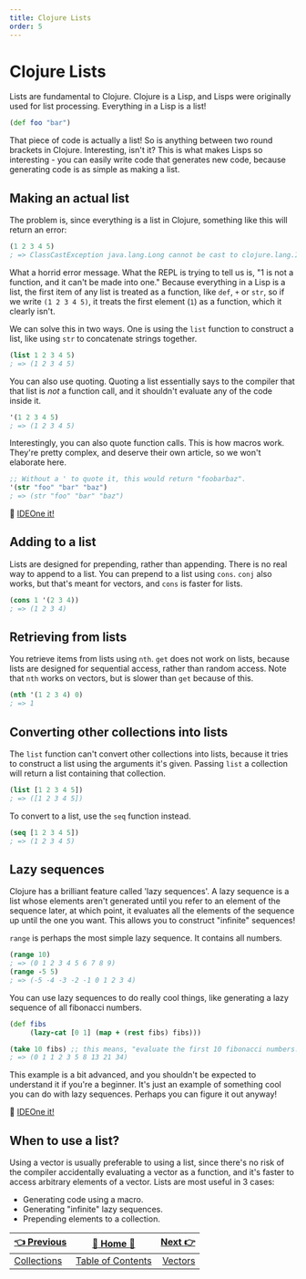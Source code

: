 ```yaml
---
title: Clojure Lists
order: 5
---
```

# Clojure Lists

Lists are fundamental to Clojure. Clojure is a Lisp, and Lisps were originally used for list processing. Everything in a Lisp is a list!

```clojure
(def foo "bar")
```

That piece of code is actually a list! So is anything between two round brackets in Clojure. Interesting, isn't it? This is what makes Lisps so interesting - you can easily write code that generates new code, because generating code is as simple as making a list.

## Making an actual list

The problem is, since everything is a list in Clojure, something like this will return an error:

```clojure
(1 2 3 4 5)
; => ClassCastException java.lang.Long cannot be cast to clojure.lang.IFn
```

What a horrid error message. What the REPL is trying to tell us is, "1 is not a function, and it can't be made into one." Because everything in a Lisp is a list, the first item of any list is treated as a function, like `def`, `+` or `str`, so if we write `(1 2 3 4 5)`, it treats the first element (`1`) as a function, which it clearly isn't.

We can solve this in two ways. One is using the `list` function to construct a list, like using `str` to concatenate strings together.

```clojure
(list 1 2 3 4 5)
; => (1 2 3 4 5)
```

You can also use quoting. Quoting a list essentially says to the compiler that that list is _not_ a function call, and it shouldn't evaluate any of the code inside it.

```clojure
'(1 2 3 4 5)
; => (1 2 3 4 5)
```

Interestingly, you can also quote function calls. This is how macros work. They're pretty complex, and deserve their own article, so we won't elaborate here.

```clojure
;; Without a ' to quote it, this would return "foobarbaz".
'(str "foo" "bar" "baz")
; => (str "foo" "bar" "baz")
```

:rocket: [IDEOne it!](https://ideone.com/6c7UxY)

## Adding to a list

Lists are designed for prepending, rather than appending. There is no real way to append to a list. You can prepend to a list using `cons`. `conj` also works, but that's meant for vectors, and `cons` is faster for lists.

```clojure
(cons 1 '(2 3 4))
; => (1 2 3 4)
```

## Retrieving from lists

You retrieve items from lists using `nth`. `get` does not work on lists, because lists are designed for sequential access, rather than random access. Note that `nth` works on vectors, but is slower than `get` because of this.

```clojure
(nth '(1 2 3 4) 0)
; => 1
```

## Converting other collections into lists

The `list` function can't convert other collections into lists, because it tries to construct a list using the arguments it's given. Passing `list` a collection will return a list containing that collection.

```clojure
(list [1 2 3 4 5])
; => ([1 2 3 4 5])
```

To convert to a list, use the `seq` function instead.

```clojure
(seq [1 2 3 4 5])
; => (1 2 3 4 5)
```

## Lazy sequences

Clojure has a brilliant feature called 'lazy sequences'. A lazy sequence is a list whose elements aren't generated until you refer to an element of the sequence later, at which point, it evaluates all the elements of the sequence up until the one you want. This allows you to construct "infinite" sequences!

`range` is perhaps the most simple lazy sequence. It contains all numbers.

```clojure
(range 10)
; => (0 1 2 3 4 5 6 7 8 9)
(range -5 5)
; => (-5 -4 -3 -2 -1 0 1 2 3 4)
```

You can use lazy sequences to do really cool things, like generating a lazy sequence of all fibonacci numbers.

```clojure
(def fibs
     (lazy-cat [0 1] (map + (rest fibs) fibs)))

(take 10 fibs) ;; this means, "evaluate the first 10 fibonacci numbers."
; => (0 1 1 2 3 5 8 13 21 34)
```

This example is a bit advanced, and you shouldn't be expected to understand it if you're a beginner. It's just an example of something cool you can do with lazy sequences. Perhaps you can figure it out anyway!

:rocket: [IDEOne it!](https://ideone.com/jwpvt8)

## When to use a list?

Using a vector is usually preferable to using a list, since there's no risk of the compiler accidentally evaluating a vector as a function, and it's faster to access arbitrary elements of a vector. Lists are most useful in 3 cases:

- Generating code using a macro.
- Generating "infinite" lazy sequences.
- Prepending elements to a collection.


| [:point_left: Previous](Clojure-Collections) | [:book: Home :book:](Clojure) | [Next :point_right:](Clojure-Vectors)|
|:---|:---:|----:|
| [Collections](Clojure-Collections) | [Table of Contents](Clojure) | [Vectors](Clojure-Vectors)|
